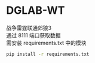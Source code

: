# DGLAB-WT
战争雷霆联通郊狼3  
通过 8111 端口获取数据  
需安装 requirements.txt 中的模块  
```bash
pip install -r requirements.txt
